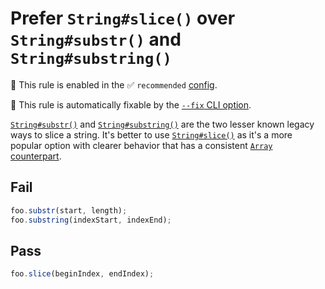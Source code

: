 # Prefer `String#slice()` over `String#substr()` and `String#substring()`

💼 This rule is enabled in the ✅ `recommended` [config](https://github.com/sindresorhus/eslint-plugin-unicorn#recommended-config).

🔧 This rule is automatically fixable by the [`--fix` CLI option](https://eslint.org/docs/latest/user-guide/command-line-interface#--fix).

<!-- end auto-generated rule header -->
<!-- Do not manually modify this header. Run: `npm run fix:eslint-docs` -->

[`String#substr()`](https://developer.mozilla.org/en-US/docs/Web/JavaScript/Reference/Global_Objects/String/substr) and [`String#substring()`](https://developer.mozilla.org/en-US/docs/Web/JavaScript/Reference/Global_Objects/String/substring) are the two lesser known legacy ways to slice a string. It's better to use [`String#slice()`](https://developer.mozilla.org/en-US/docs/Web/JavaScript/Reference/Global_Objects/String/slice) as it's a more popular option with clearer behavior that has a consistent [`Array` counterpart](https://developer.mozilla.org/en-US/docs/Web/JavaScript/Reference/Global_Objects/Array/slice).

## Fail

```js
foo.substr(start, length);
foo.substring(indexStart, indexEnd);
```

## Pass

```js
foo.slice(beginIndex, endIndex);
```
